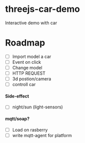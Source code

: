 # threejs-car-demo
Interactive demo with car

# Roadmap

- [ ] Import model a car
- [ ] Event on click
- [ ] Change model
- [ ] HTTP REQUEST
- [ ] 3d postion/camera
- [ ] controll car

#### Side-effect

- [ ] night/sun (light-sensors)

#### mqtt/soap?

- [ ] Load on rasberry
- [ ] write mqtt-agent for platform
